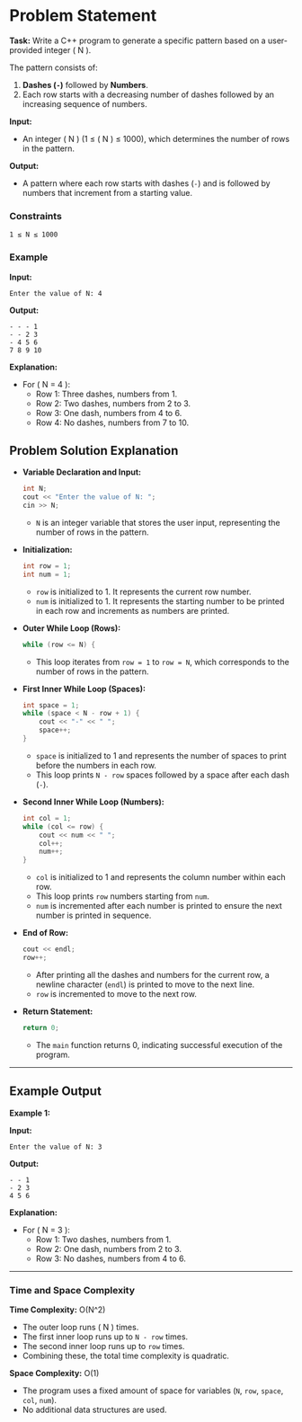 # Problem Statement

**Task:** Write a C++ program to generate a specific pattern based on a user-provided integer \( N \). 

The pattern consists of:
1. **Dashes (`-`)** followed by **Numbers**.
2. Each row starts with a decreasing number of dashes followed by an increasing sequence of numbers.

**Input:** 
- An integer \( N \) (1 ≤ \( N \) ≤ 1000), which determines the number of rows in the pattern.

**Output:** 
- A pattern where each row starts with dashes (`-`) and is followed by numbers that increment from a starting value.

### Constraints

`1 ≤ N ≤ 1000`

### Example

**Input:**
```
Enter the value of N: 4
```

**Output:**
```
- - - 1 
- - 2 3 
- 4 5 6 
7 8 9 10
``` 

**Explanation:**
- For \( N = 4 \):
  - Row 1: Three dashes, numbers from 1.
  - Row 2: Two dashes, numbers from 2 to 3.
  - Row 3: One dash, numbers from 4 to 6.
  - Row 4: No dashes, numbers from 7 to 10.

## Problem Solution Explanation 

- **Variable Declaration and Input:**

    ```cpp
    int N;
    cout << "Enter the value of N: ";
    cin >> N;
    ``` 
    
    -   `N` is an integer variable that stores the user input, representing the number of rows in the pattern.

- **Initialization:**

    ```cpp
    int row = 1;
    int num = 1;
    ``` 
    
    -   `row` is initialized to 1. It represents the current row number.
    -   `num` is initialized to 1. It represents the starting number to be printed in each row and increments as numbers are printed.

- **Outer While Loop (Rows):**

    ```cpp
    while (row <= N) { 
    ``` 
    
    -   This loop iterates from `row = 1` to `row = N`, which corresponds to the number of rows in the pattern.

- **First Inner While Loop (Spaces):**

    ```cpp
    int space = 1;
    while (space < N - row + 1) {
        cout << "-" << " ";
        space++;
    }
    ``` 
    
    -   `space` is initialized to 1 and represents the number of spaces to print before the numbers in each row.
    -   This loop prints `N - row` spaces followed by a space after each dash (`-`).

- **Second Inner While Loop (Numbers):**

    ```cpp
    int col = 1;
    while (col <= row) {
        cout << num << " ";
        col++;
        num++;
    }
    ``` 
    
    -   `col` is initialized to 1 and represents the column number within each row.
    -   This loop prints `row` numbers starting from `num`.
    -   `num` is incremented after each number is printed to ensure the next number is printed in sequence.

- **End of Row:**

    ```cpp
    cout << endl;
    row++;
    ``` 
    
    -   After printing all the dashes and numbers for the current row, a newline character (`endl`) is printed to move to the next line.
    -   `row` is incremented to move to the next row.

- **Return Statement:**

    ```cpp
    return 0;
    ``` 
    
    -   The `main` function returns 0, indicating successful execution of the program.

---

## Example Output

**Example 1:**

**Input:**
```
Enter the value of N: 3
```

**Output:**
```
- - 1 
- 2 3 
4 5 6
``` 

**Explanation:** 
- For \( N = 3 \):
  - Row 1: Two dashes, numbers from 1.
  - Row 2: One dash, numbers from 2 to 3.
  - Row 3: No dashes, numbers from 4 to 6.



---

### Time and Space Complexity

**Time Complexity:** O(N^2)
- The outer loop runs \( N \) times.
- The first inner loop runs up to `N - row` times.
- The second inner loop runs up to `row` times.
- Combining these, the total time complexity is quadratic.

**Space Complexity:** O(1)
- The program uses a fixed amount of space for variables (`N`, `row`, `space`, `col`, `num`).
- No additional data structures are used.

